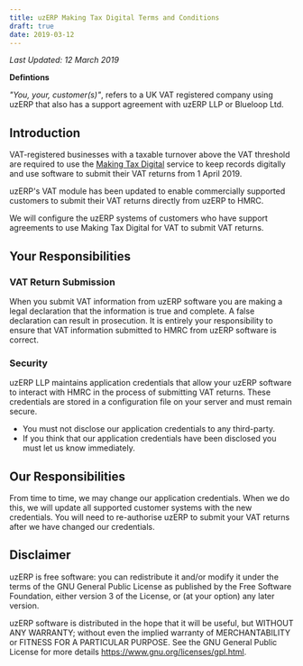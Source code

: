 ```yaml
---
title: uzERP Making Tax Digital Terms and Conditions
draft: true
date: 2019-03-12
---
```


*Last Updated: 12 March 2019*

**Defintions**

*"You, your, customer(s)"*, refers to a UK VAT registered company using uzERP that also has a support agreement with uzERP LLP or Blueloop Ltd.

## Introduction

VAT-registered businesses with a taxable turnover above the VAT threshold are required to use the [Making Tax Digital](https://www.gov.uk/government/publications/making-tax-digital/overview-of-making-tax-digital) service to keep records digitally and use software to submit their VAT returns from 1 April 2019.

uzERP's VAT module has been updated to enable commercially supported customers to submit their VAT returns directly from uzERP to HMRC.

We will configure the uzERP systems of customers who have support agreements to use Making Tax Digital for VAT to submit VAT returns.

## Your Responsibilities

### VAT Return Submission

When you submit VAT information from uzERP software you are making a legal declaration that the information is true and complete. A false declaration can result in prosecution. It is entirely your responsibility to ensure that VAT information submitted to HMRC from uzERP software is correct.

### Security

uzERP LLP maintains application credentials that allow your uzERP software to interact with HMRC in the process of submitting VAT returns. These credentials are stored in a configuration file on your server and must remain secure.

* You must not disclose our application credentials to any third-party.
* If you think that our application credentials have been disclosed you must let us know immediately.

## Our Responsibilities

From time to time, we may change our application credentials. When we do this, we will update all supported customer systems with the new credentials. You will need to re-authorise uzERP to submit your VAT returns after we have changed our credentials.

## Disclaimer

uzERP is free software: you can redistribute it and/or modify
it under the terms of the GNU General Public License as published by
the Free Software Foundation, either version 3 of the License, or
(at your option) any later version.

uzERP software is distributed in the hope that it will be useful,
but WITHOUT ANY WARRANTY; without even the implied warranty of
MERCHANTABILITY or FITNESS FOR A PARTICULAR PURPOSE.  See the
GNU General Public License for more details https://www.gnu.org/licenses/gpl.html.
